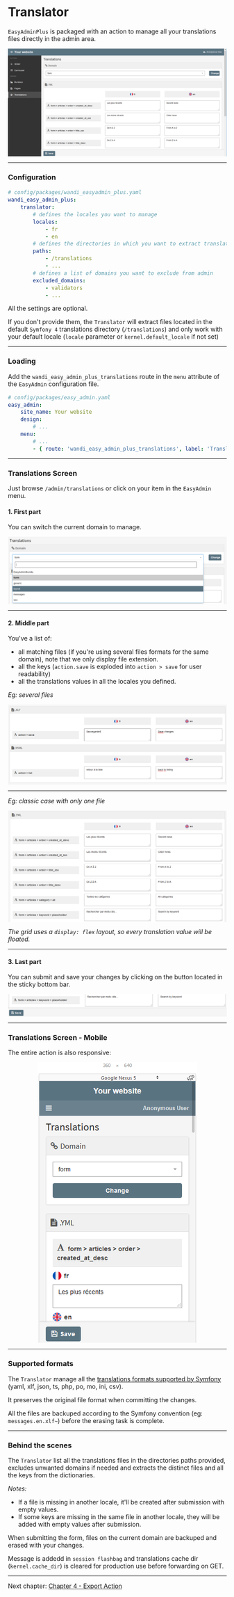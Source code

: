 # Translator

`EasyAdminPlus` is packaged with an action to manage all your translations files directly in the admin area.

<p align="center">
    <img src="images/translations-desktop.png" align="center" alt="Translations Desktop" />
</p>

-------

### Configuration

```yaml
# config/packages/wandi_easyadmin_plus.yaml
wandi_easy_admin_plus:
    translator:
        # defines the locales you want to manage
        locales:
            - fr
            - en
        # defines the directories in which you want to extract translations files
        paths:
            - /translations
            - ...
        # defines a list of domains you want to exclude from admin
        excluded_domains:
            - validators
            - ...
```

All the settings are optional.

If you don't provide them, the `Translator` will extract files located in the default `Symfony 4` translations directory (`/translations`) and only work with your default locale (`locale` parameter or `kernel.default_locale` if not set)

-------

### Loading

Add the `wandi_easy_admin_plus_translations` route in the `menu` attribute of the `EasyAdmin` configuration file.

```yaml
# config/packages/easy_admin.yaml
easy_admin:
    site_name: Your website
    design:
        # ...
    menu:
        # ...
        - { route: 'wandi_easy_admin_plus_translations', label: 'Translations', icon: 'globe' }
```

-------

### Translations Screen

Just browse `/admin/translations` or click on your item in the `EasyAdmin` menu.

#### 1. First part

You can switch the current domain to manage.

<p align="center">
    <img src="images/translations-desktop-domains.png" align="center" alt="Translations Domains" />
</p>

-------

#### 2. Middle part

You've a list of:
* all matching files (if you're using several files formats for the same domain), note that we only display file extension.
* all the keys (`action.save` is exploded into `action > save` for user readability) 
* all the translations values in all the locales you defined.

*Eg: several files*
<p align="center">
    <img src="images/translations-desktop-translations-files.png" align="center" alt="Translations files, keys & values" />
</p>

-------

*Eg: classic case with only one file*
<p align="center">
    <img src="images/translations-desktop-translations.png" align="center" alt="Translations files, keys & values" />
</p>

*The grid uses a `display: flex` layout, so every translation value will be floated.*

-------

#### 3. Last part

You can submit and save your changes by clicking on the button located in the sticky bottom bar.

<p align="center">
    <img src="images/translations-desktop-save.png" align="center" alt="Translations Save" />
</p>

-------

### Translations Screen - Mobile

The entire action is also responsive:

<p align="center">
    <img src="images/translations-mobile.png" align="center" alt="Translations Mobile" />
</p>

-------

### Supported formats

The `Translator` manage all the [translations formats supported by Symfony](https://symfony.com/doc/current/components/translation.html#component-translator-message-catalogs) (yaml, xlf, json, ts, php, po, mo, ini, csv).
 
It preserves the original file format when committing the changes.

All the files are backuped according to the Symfony convention (eg: `messages.en.xlf~`) before the erasing task is complete.

-------

### Behind the scenes

The `Translator` list all the translations files in the directories paths provided, excludes unwanted domains if needed and extracts the distinct files and all the keys from the dictionaries.

*Notes:*
- If a file is missing in another locale, it'll be created after submission with empty values.
- If some keys are missing in the same file in another locale, they will be added with empty values after submission.

When submitting the form, files on the current domain are backuped and erased with your changes. 

Message is addedd  in `session flashbag` and translations cache dir (`kernel.cache_dir`) is cleared for production use before forwarding on GET.


----------

Next chapter: [Chapter 4 - Export Action](chapter-4.md)